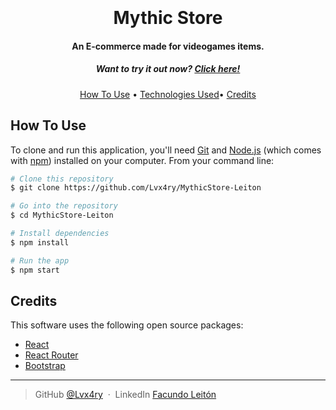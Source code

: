 <h1 align="center">
  <br>
  <br>
  Mythic Store
  <br>
</h1>

<h4 align="center">An E-commerce made for videogames items.</h4>

<h5 align=center>
Want to try it out now? <a href="https://mythic-store-leiton.vercel.app/">Click here!</a>
</h5>

<p align="center">
<a href="#how-to-use">How To Use</a> •
<a href="#technologies">Technologies Used</a>•
    <a href="#credits">Credits</a> 
  
</p>

## How To Use

To clone and run this application, you'll need [Git](https://git-scm.com) and [Node.js](https://nodejs.org/en/download/) (which comes with [npm](http://npmjs.com)) installed on your computer. From your command line:

```bash
# Clone this repository
$ git clone https://github.com/Lvx4ry/MythicStore-Leiton

# Go into the repository
$ cd MythicStore-Leiton

# Install dependencies
$ npm install

# Run the app
$ npm start
```

## Credits

This software uses the following open source packages:

- [React](https://es.reactjs.org/)
- [React Router](https://reactrouter.com/en/main)
- [Bootstrap](https://getbootstrap.com/)

---

> GitHub [@Lvx4ry](https://github.com/Lvx4ry) &nbsp;&middot;&nbsp;
> LinkedIn [Facundo Leitón](https://www.linkedin.com/in/facundo-leit%C3%B3n-8a2845236/)
